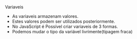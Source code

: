 Variaveis

- As variaveis armazenam valores.
- Estes valores podem ser utilizados posteriormente.
- No JavaScript é Possível criar variaveis de 3 formas.
- Podemos mudar o tipo da variável livrimente(tipagem fraca)